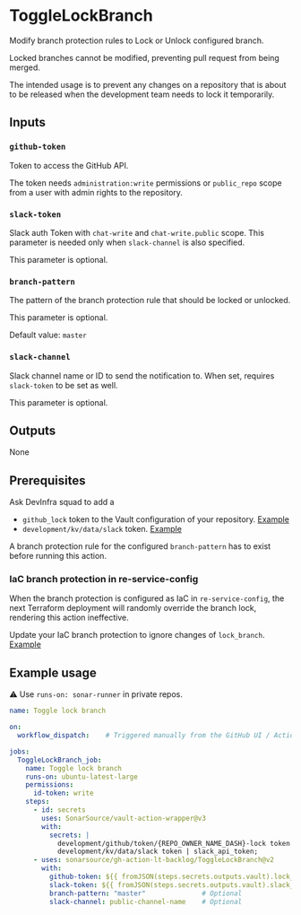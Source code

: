# ToggleLockBranch

Modify branch protection rules to Lock or Unlock configured branch.

Locked branches cannot be modified, preventing pull request from being merged.

The intended usage is to prevent any changes on a repository that is about to be released when the development team needs to lock it temporarily.

## Inputs

### `github-token`

Token to access the GitHub API. 

The token needs `administration:write` permissions or `public_repo` scope from a user with admin rights to the repository.

### `slack-token`

Slack auth Token with `chat-write` and `chat-write.public` scope. This parameter is needed only when `slack-channel` is also specified.

This parameter is optional. 

### `branch-pattern`

The pattern of the branch protection rule that should be locked or unlocked.

This parameter is optional. 

Default value: `master`

### `slack-channel`

Slack channel name or ID to send the notification to. When set, requires `slack-token` to be set as well.

This parameter is optional. 

## Outputs

None

## Prerequisites

Ask DevInfra squad to add a 
* `github_lock` token to the Vault configuration of your repository. [Example](https://github.com/SonarSource/re-terraform-aws-vault/blob/8372a71d1dbb5d408f777eaaea1ead6d85c75299/orders/analysis-dotnet-squad.yaml#L185-L186)
* `development/kv/data/slack` token. [Example](https://github.com/SonarSource/re-terraform-aws-vault/blob/8372a71d1dbb5d408f777eaaea1ead6d85c75299/orders/analysis-dotnet-squad.yaml#L200)

A branch protection rule for the configured `branch-pattern` has to exist before running this action.

### IaC branch protection in re-service-config

When the branch protection is configured as IaC in `re-service-config`, the next Terraform deployment will randomly override the branch lock, rendering this action ineffective.

Update your IaC branch protection to ignore changes of `lock_branch`. [Example](https://github.com/SonarSource/re-service-config/blob/e24020e5d678547358e38b57979546038d645e17/github_sonarsource/analysis-team/repo_analysis-dotnet-squad.tf#L1387-L1389)

## Example usage

:warning: Use `runs-on: sonar-runner` in private repos.

```yaml
name: Toggle lock branch

on:
  workflow_dispatch:    # Triggered manually from the GitHub UI / Actions

jobs:
  ToggleLockBranch_job:
    name: Toggle lock branch
    runs-on: ubuntu-latest-large
    permissions:
      id-token: write
    steps:
      - id: secrets
        uses: SonarSource/vault-action-wrapper@v3
        with:
          secrets: |
            development/github/token/{REPO_OWNER_NAME_DASH}-lock token | lock_token;
            development/kv/data/slack token | slack_api_token;
      - uses: sonarsource/gh-action-lt-backlog/ToggleLockBranch@v2
        with:
          github-token: ${{ fromJSON(steps.secrets.outputs.vault).lock_token }}
          slack-token: ${{ fromJSON(steps.secrets.outputs.vault).slack_api_token }} # Optional, needed only when slack-channel is set
          branch-pattern: "master"              # Optional
          slack-channel: public-channel-name    # Optional

```
